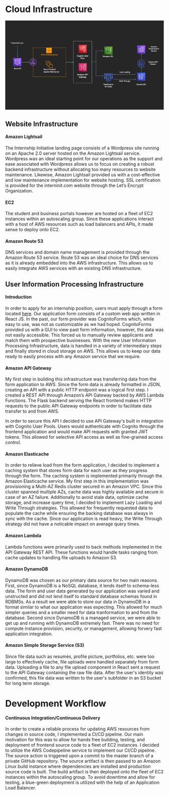 # Cloud Infrastructure

![Infrastructure](images/InterninitCloudDiagram.png)

## Website Infrastructure
#### Amazon Lightsail
The Internship Initiative landing page consists of a Wordpress site running on an Apache 2.0 server hosted on the Amazon Lightsail service. Wordpress was an ideal starting point for our operations as the support and ease associated with Wordpress allows us to focus on creating a robust backend infrastructure without allocating too many resources to website maintenance. Likewise, Amazon Lightsail provided us with a cost-effective and low maintenance implementation for website hosting. SSL certification is provided for the interninit.com website through the Let’s Encrypt Organization.

#### EC2
The student and business portals however are hosted on a fleet of EC2 instances within an autoscaling group. Since these applications interact with a host of AWS resources such as load balancers and APIs, it made sense to deploy onto EC2.

#### Amazon Route 53
DNS services and domain name management is provided through the Amazon Route 53 service. Route 53 was an ideal choice for DNS services as it is already embedded into the AWS infrastructure. This allows us to easily integrate AWS services with an existing DNS infrastructure.

## User Information Processing Infrastructure
#### Introduction
In order to apply for an internship position, users must apply through a form located [here](https://apply.interninit.com). Our application form consists of a custom web app written in React JS. In the past, our form provider was CognitoForms which, while easy to use, was not as customizable as we had hoped. CognitoForms provided us with a GUI to view past form information, however, the data was not easily accessible. This forced us to manually review applicants and match them with prospective businesses. With the new User Information Processing Infrastructure, data is handled in a variety of intermediary steps and finally stored in cloud storage on AWS. This allows us to keep our data ready to easily process with any Amazon service that we require.

#### Amazon API Gateway
My first step in building this infrastructure was transferring data from the form application to AWS. Since the form data is already formatted in JSON, creating an API with a public HTTP endpoint was a logical first step. I created a REST API through Amazon’s API Gateway backed by AWS Lambda Functions. The Flask backend serving the React frontend makes HTTP requests to the public API Gateway endpoints in order to facilitate data transfer to and from AWS.

In order to secure this API I decided to use API Gateway's built in integration with Cognito User Pools. Users would authenticate with Cognito through the frontend application and would make API requests with granted JWT tokens. This allowed for selective API access as well as fine-grained access control.

#### Amazon Elasticache
In order to relieve load from the form application, I decided to implement a caching system that stores form data for each user as they progress through the form. The caching system is implemented primarily through the Amazon Elasticache service. My first step in this implementation was provisioning a Multi-AZ Redis cluster secured in an Amazon VPC. Since this cluster spanned multiple AZs, cache data was highly available and secure in case of an AZ failure. Additionally to avoid stale data, optimize cache storage, and increase query time, I decided to implement Lazy Loading and Write Through strategies. This allowed for frequently requested data to populate the cache while ensuring the backing database was always in sync with the cache. Since our application is read heavy, the Write Through strategy did not have a noticable impact on average query times.

#### Amazon Lambda

Lambda functions were primarily used to back methods implemented in the API Gateway REST API. These functions would handle tasks ranging from cache updates to handling file uploads to Amazon S3.

#### Amazon DynamoDB
DynamoDB was chosen as our primary data source for two main reasons. First, since DynamoDB is a NoSQL database, it lends itself to schema-less data. The form and user data generated by our application was varied and unstructed and did not lend itself to standard database schemas found in RDBMSs. As a result we were able to store our data in DynamoDB in a format similar to what our application was expecting. This allowed for much simpler queries and a smaller need for data tranformation to and from the database. Second since DynamoDB is a managed service, we were able to get up and running with DynamoDB extremely fast. There was no need for compute instance provision, security, or management, allowing forvery fast application integration.

#### Amazon Simple Storage Service (S3)
Since file data such as resumés, profile picture, portfolios, etc. were too large to effectively cache, file uploads were handled separately from form data. Uploading a file to any file upload component in React sent a request to the API Gateway containing the raw file data. After the user's identity was confirmed, this file data was written to the user's subfolder in an S3 bucket for long term storage.

# Development Workflow

#### Continuous Integration/Continuous Delivery
In order to create a reliable process for updating AWS resources from changes in source code, I implemented a CI/CD pipeline. Our main motivation for this was to allow for hands free building, testing, and deployment of frontend source code to a fleet of EC2 instances. I decided to utilize the AWS Codepipeline service to implement our CI/CD pipeline. The source action is triggered upon a commit to the master branch of a private GitHub repository. The source artifact is then passed to an Amazon Linux build instance where dependencies are installed and production source code is built. The build artifact is then deployed onto the fleet of EC2 instances within the autoscaling group. To avoid downtime and allow for testing, a blue-green deployment is utilized with the help of an Application Load Balancer.